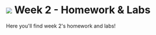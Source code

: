 # ![](https://ga-dash.s3.amazonaws.com/production/assets/logo-9f88ae6c9c3871690e33280fcf557f33.png) Week 2 - Homework & Labs


Here you'll find week 2's homework and labs!